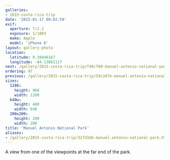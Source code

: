 ```yaml
---
galleries:
- 2015-costa-rica-trip
date: '2015-01-17 09:02:59'
exif:
  aperture: f/2.2
  exposure: 1/1883
  make: Apple
  model: 'iPhone 6'
layout: gallery-photo
location:
  latitude: 9.38446167
  longitude: -84.13861117
next: /gallery/2015-costa-rica-trip/f46cf80-manuel-antonio-national-park
ordering: 97
previous: /gallery/2015-costa-rica-trip/59c3d74-manuel-antonio-national-park
sizes:
  1280:
    height: 960
    width: 1280
  640w:
    height: 480
    width: 640
  200x200:
    height: 200
    width: 200
title: 'Manuel Antonio National Park'
aliases:
- /gallery/2015-costa-rica-trip/327d1bb-manuel-antonio-national-park.html
---
```


A view from one of the viewpoints at the far end of the park.
